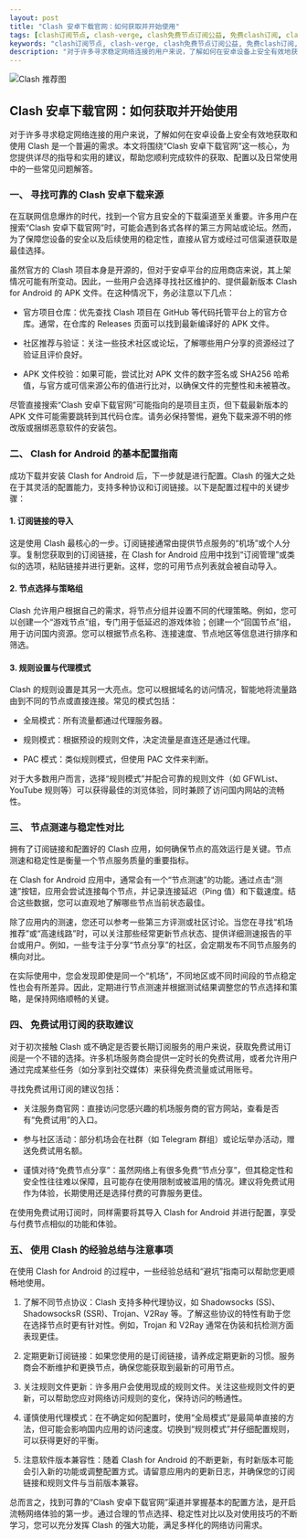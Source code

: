 ```yaml
---
layout: post
title: "Clash 安卓下载官网：如何获取并开始使用"
tags: [clash订阅节点, clash-verge, clash免费节点订阅公益, 免费clash订阅, clash公益节点免费, Clash安卓]
keywords: "clash订阅节点, clash-verge, clash免费节点订阅公益, 免费clash订阅, clash公益节点免费, Clash安卓"
description: "对于许多寻求稳定网络连接的用户来说，了解如何在安卓设备上安全有效地获取和使用 Clash 是一个普遍的需求。本文将围绕“Clash 安卓下载官网”这一核心，为您提供详尽的指导和实用的建议，帮助您顺利完成软件的获取、配置以及日常使用中的一些常见问题解答。"
---
```


![Clash 推荐图](https://clashjd.github.io/assets/img/节点订阅地址.png)

## Clash 安卓下载官网：如何获取并开始使用

对于许多寻求稳定网络连接的用户来说，了解如何在安卓设备上安全有效地获取和使用 Clash 是一个普遍的需求。本文将围绕“Clash 安卓下载官网”这一核心，为您提供详尽的指导和实用的建议，帮助您顺利完成软件的获取、配置以及日常使用中的一些常见问题解答。

### 一、 寻找可靠的 Clash 安卓下载来源

在互联网信息爆炸的时代，找到一个官方且安全的下载渠道至关重要。许多用户在搜索“Clash 安卓下载官网”时，可能会遇到各式各样的第三方网站或论坛。然而，为了保障您设备的安全以及后续使用的稳定性，直接从官方或经过可信渠道获取是最佳选择。

虽然官方的 Clash 项目本身是开源的，但对于安卓平台的应用商店来说，其上架情况可能有所变动。因此，一些用户会选择寻找社区维护的、提供最新版本 Clash for Android 的 APK 文件。在这种情况下，务必注意以下几点：

- 官方项目仓库：优先查找 Clash 项目在 GitHub 等代码托管平台上的官方仓库。通常，在仓库的 Releases 页面可以找到最新编译好的 APK 文件。

- 社区推荐与验证：关注一些技术社区或论坛，了解哪些用户分享的资源经过了验证且评价良好。

- APK 文件校验：如果可能，尝试比对 APK 文件的数字签名或 SHA256 哈希值，与官方或可信来源公布的值进行比对，以确保文件的完整性和未被篡改。

尽管直接搜索“Clash 安卓下载官网”可能指向的是项目主页，但下载最新版本的 APK 文件可能需要跳转到其代码仓库。请务必保持警惕，避免下载来源不明的修改版或捆绑恶意软件的安装包。

### 二、 Clash for Android 的基本配置指南

成功下载并安装 Clash for Android 后，下一步就是进行配置。Clash 的强大之处在于其灵活的配置能力，支持多种协议和订阅链接。以下是配置过程中的关键步骤：

#### 1. 订阅链接的导入

这是使用 Clash 最核心的一步。订阅链接通常由提供节点服务的“机场”或个人分享。复制您获取到的订阅链接，在 Clash for Android 应用中找到“订阅管理”或类似的选项，粘贴链接并进行更新。这样，您的可用节点列表就会被自动导入。

#### 2. 节点选择与策略组

Clash 允许用户根据自己的需求，将节点分组并设置不同的代理策略。例如，您可以创建一个“游戏节点”组，专门用于低延迟的游戏体验；创建一个“回国节点”组，用于访问国内资源。您可以根据节点名称、连接速度、节点地区等信息进行排序和筛选。

#### 3. 规则设置与代理模式

Clash 的规则设置是其另一大亮点。您可以根据域名的访问情况，智能地将流量路由到不同的节点或直接连接。常见的模式包括：

- 全局模式：所有流量都通过代理服务器。

- 规则模式：根据预设的规则文件，决定流量是直连还是通过代理。

- PAC 模式：类似规则模式，但使用 PAC 文件来判断。

对于大多数用户而言，选择“规则模式”并配合可靠的规则文件（如 GFWList、YouTube 规则等）可以获得最佳的浏览体验，同时兼顾了访问国内网站的流畅性。

### 三、 节点测速与稳定性对比

拥有了订阅链接和配置好的 Clash 应用，如何确保节点的高效运行是关键。节点测速和稳定性是衡量一个节点服务质量的重要指标。

在 Clash for Android 应用中，通常会有一个“节点测速”的功能。通过点击“测速”按钮，应用会尝试连接每个节点，并记录连接延迟（Ping 值）和下载速度。结合这些数据，您可以直观地了解哪些节点当前状态最佳。

除了应用内的测速，您还可以参考一些第三方评测或社区讨论。当您在寻找“机场推荐”或“高速线路”时，可以关注那些经常更新节点状态、提供详细测速报告的平台或用户。例如，一些专注于分享“节点分享”的社区，会定期发布不同节点服务的横向对比。

在实际使用中，您会发现即使是同一个“机场”，不同地区或不同时间段的节点稳定性也会有所差异。因此，定期进行节点测速并根据测试结果调整您的节点选择和策略，是保持网络顺畅的关键。

### 四、 免费试用订阅的获取建议

对于初次接触 Clash 或不确定是否要长期订阅服务的用户来说，获取免费试用订阅是一个不错的选择。许多机场服务商会提供一定时长的免费试用，或者允许用户通过完成某些任务（如分享到社交媒体）来获得免费流量或试用账号。

寻找免费试用订阅的建议包括：

- 关注服务商官网：直接访问您感兴趣的机场服务商的官方网站，查看是否有“免费试用”的入口。

- 参与社区活动：部分机场会在社群（如 Telegram 群组）或论坛举办活动，赠送免费试用名额。

- 谨慎对待“免费节点分享”：虽然网络上有很多免费“节点分享”，但其稳定性和安全性往往难以保障，且可能存在使用限制或被滥用的情况。建议将免费试用作为体验，长期使用还是选择付费的可靠服务更佳。

在使用免费试用订阅时，同样需要将其导入 Clash for Android 并进行配置，享受与付费节点相似的功能和体验。

### 五、 使用 Clash 的经验总结与注意事项

在使用 Clash for Android 的过程中，一些经验总结和“避坑”指南可以帮助您更顺畅地使用。

1. 了解不同节点协议：Clash 支持多种代理协议，如 Shadowsocks (SS)、ShadowsocksR (SSR)、Trojan、V2Ray 等。了解这些协议的特性有助于您在选择节点时更有针对性。例如，Trojan 和 V2Ray 通常在伪装和抗检测方面表现更佳。

2. 定期更新订阅链接：如果您使用的是订阅链接，请养成定期更新的习惯。服务商会不断维护和更换节点，确保您能获取到最新的可用节点。

3. 关注规则文件更新：许多用户会使用现成的规则文件。关注这些规则文件的更新，可以帮助您应对网络访问规则的变化，保持访问的畅通性。

4. 谨慎使用代理模式：在不确定如何配置时，使用“全局模式”是最简单直接的方法，但可能会影响国内应用的访问速度。切换到“规则模式”并仔细配置规则，可以获得更好的平衡。

5. 注意软件版本兼容性：随着 Clash for Android 的不断更新，有时新版本可能会引入新的功能或调整配置方式。请留意应用内的更新日志，并确保您的订阅链接和规则文件与当前版本兼容。

总而言之，找到可靠的“Clash 安卓下载官网”渠道并掌握基本的配置方法，是开启流畅网络体验的第一步。通过合理的节点选择、稳定性对比以及对使用技巧的不断学习，您可以充分发挥 Clash 的强大功能，满足多样化的网络访问需求。